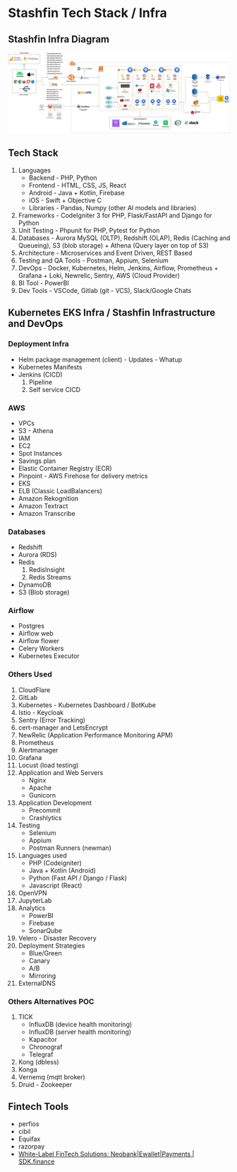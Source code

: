 # Stashfin Tech Stack / Infra

## Stashfin Infra Diagram

![image](../../media/stashfin-infra.drawio.jpg)

## Tech Stack

1. Languages
	- Backend - PHP, Python
	- Frontend - HTML, CSS, JS, React
	- Android - Java + Kotlin, Firebase
	- iOS - Swift + Objective C
	- Libraries - Pandas, Numpy (other AI models and libraries)
2. Frameworks - CodeIgniter 3 for PHP, Flask/FastAPI and Django for Python
3. Unit Testing - Phpunit for PHP, Pytest for Python
4. Databases - Aurora MySQL (OLTP), Redshift (OLAP), Redis (Caching and Queueing), S3 (blob storage) + Athena (Query layer on top of S3)
5. Architecture - Microservices and Event Driven, REST Based
6. Testing and QA Tools - Postman, Appium, Selenium
7. DevOps - Docker, Kubernetes, Helm, Jenkins, Airflow, Prometheus + Grafana + Loki, Newrelic, Sentry, AWS (Cloud Provider)
8. BI Tool - PowerBI
9. Dev Tools - VSCode, Gitlab (git - VCS), Slack/Google Chats

## Kubernetes EKS Infra / Stashfin Infrastructure and DevOps

### Deployment Infra

- Helm package management (client) - Updates - Whatup
- Kubernetes Manifests
- Jenkins (CICD)
	 1. Pipeline
	 2. Self service CICD

### AWS

- VPCs
- S3 - Athena
- IAM
- EC2
- Spot Instances
- Savings plan
- Elastic Container Registry (ECR)
- Pinpoint - AWS Firehose for delivery metrics
- EKS
- ELB (Classic LoadBalancers)
- Amazon Rekognition
- Amazon Textract
- Amazon Transcribe

### Databases

- Redshift
- Aurora (RDS)
- Redis
	 1. RedisInsight
	 2. Redis Streams
- DynamoDB
- S3 (Blob storage)

### Airflow

- Postgres
- Airflow web
- Airflow flower
- Celery Workers
- Kubernetes Executor

### Others Used

1. CloudFlare
2. GitLab
3. Kubernetes - Kubernetes Dashboard / BotKube
4. Istio - Keycloak
5. Sentry (Error Tracking)
6. cert-manager and LetsEncrypt
7. NewRelic (Application Performance Monitoring APM)
8. Prometheus
9. Alertmanager
10. Grafana
11. Locust (load testing)
12. Application and Web Servers
	- Nginx
	- Apache
	- Gunicorn
13. Application Development
	- Precommit
	- Crashlytics
14. Testing
	- Selenium
	- Appium
	- Postman Runners (newman)
15. Languages used
	- PHP (Codeigniter)
	- Java + Kotlin (Android)
	- Python (Fast API / Django / Flask)
	- Javascript (React)
16. OpenVPN
17. JupyterLab
18. Analytics
	- PowerBI
	- Firebase
	- SonarQube
19. Velero - Disaster Recovery
20. Deployment Strategies
	- Blue/Green
	- Canary
	- A/B
	- Mirroring
21. ExternalDNS

### Others Alternatives POC

1. TICK
	- InfluxDB (device health monitoring)
	- InfluxDB (server health monitoring)
	- Kapacitor
	- Chronograf
	- Telegraf
2. Kong (dbless)
3. Konga
4. Vernemq (mqtt broker)
5. Druid - Zookeeper

## Fintech Tools

- perfios
- cibil
- Equifax
- razorpay
- [White-Label FinTech Solutions: Neobank|Ewallet|Payments | SDK.finance](https://sdk.finance/)
